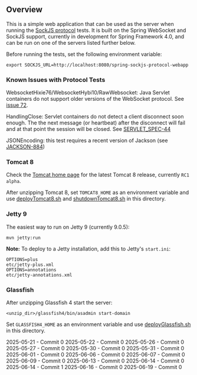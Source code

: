 ## Overview

This is a simple web application that can be used as the server when running the [SockJS protocol](https://github.com/sockjs/sockjs-protocol) tests. It is built on the Spring WebSocket and SockJS support, currently in development for Spring Framework 4.0, and can be run on one of the servers listed further below.

Before running the tests, set the following environment variable:

    export SOCKJS_URL=http://localhost:8080/spring-sockjs-protocol-webapp

### Known Issues with Protocol Tests

WebsocketHixie76/WebsocketHybi10/RawWebsocket: Java Servlet containers do not support older versions of the WebSocket protocol. See [issue 72](https://github.com/sockjs/sockjs-protocol/issues/72).

HandlingClose: Servlet containers do not detect a client disconnect soon enough. The the next message (or heartbeat) after the disconnect will fail and at that point the session will be closed. See [SERVLET_SPEC-44](https://java.net/jira/browse/SERVLET_SPEC-44)

JSONEncoding: this test requires a recent version of Jackson (see [JACKSON-884](http://jira.codehaus.org/browse/JACKSON-884))

### Tomcat 8

Check the [Tomcat home page](http://tomcat.apache.org/) for the latest Tomcat 8 release, currently `RC1 alpha`. 

After unzipping Tomcat 8, set `TOMCAT8_HOME` as an environment variable and use [deployTomcat8.sh](https://github.com/rstoyanchev/spring-sockjs-protocol-webapp/blob/master/deployTomcat8.sh) and [shutdownTomcat8.sh](https://github.com/rstoyanchev/spring-sockjs-protocol-webapp/blob/master/shutdownTomcat8.sh) in this directory.

### Jetty 9

The easiest way to run on Jetty 9 (currently 9.0.5):

    mvn jetty:run

**Note:** To deploy to a Jetty installation, add this to Jetty's `start.ini`:

    OPTIONS=plus
    etc/jetty-plus.xml
    OPTIONS=annotations
    etc/jetty-annotations.xml

### Glassfish

After unzipping Glassfish 4 start the server:

    <unzip_dir>/glassfish4/bin/asadmin start-domain

Set `GLASSFISH4_HOME` as an environment variable and use [deployGlassfish.sh](https://github.com/rstoyanchev/spring-sockjs-protocol-webapp/blob/master/deployGlassfish.sh) in this directory.




2025-05-21 - Commit 0
2025-05-22 - Commit 0
2025-05-26 - Commit 0
2025-05-27 - Commit 0
2025-05-30 - Commit 0
2025-05-31 - Commit 0
2025-06-01 - Commit 0
2025-06-06 - Commit 0
2025-06-07 - Commit 0
2025-06-09 - Commit 0
2025-06-13 - Commit 0
2025-06-14 - Commit 0
2025-06-14 - Commit 1
2025-06-16 - Commit 0
2025-06-19 - Commit 0
